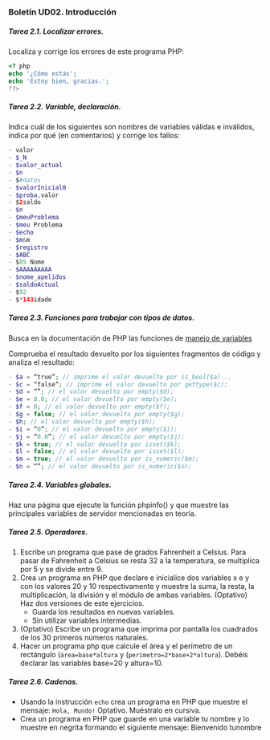 ### Boletín UD02. Introducción

##### Tarea 2.1. Localizar errores. 

Localiza y corrige los errores de este programa PHP:
```php
<? php
echo '¿Cómo estás';
echo 'Estoy bien, gracias.';
??>
```

##### Tarea 2.2. Variable, declaración. 

Indica cuál de los siguientes son nombres de variables válidas e inválidos, indica por qué (en comentarios) y corrige los fallos:
```php
- valor 
- $_N
- $valor_actual 
- $n
- $#datos 
- $valorInicial0
- $proba,valor 
- $2saldo
- $n
- $meuProblema
- $meu Problema
- $echo
- $m&m
- $registro
- $ABC
- $85 Nome
- $AAAAAAAAA
- $nome_apelidos
- $saldoActual
- $92
- $*143idade
```

##### Tarea 2.3. Funciones para trabajar con tipos de datos. 

Busca en la documentación de PHP las funciones de [manejo de variables](http://www.php.net/manual/es/funcref.php)

Comprueba el resultado devuelto por los siguientes fragmentos de código y analiza el resultado:
```php
- $a = “true”; // imprime el valor devuelto por is_bool($a)...
- $c = “false”; // imprime el valor devuelto por gettype($c);
- $d = “”; // el valor devuelto por empty($d);
- $e = 0.0; // el valor devuelto por empty($e);
- $f = 0; // el valor devuelto por empty($f);
- $g = false; // el valor devuelto por empty($g);
- $h; // el valor devuelto por empty($h);
- $i = “0”; // el valor devuelto por empty($i);
- $j = “0.0”; // el valor devuelto por empty($j);
- $k = true; // el valor devuelto por isset($k);
- $l = false; // el valor devuelto por isset($l);
- $m = true; // el valor devuelto por is_numeric($m);
- $n = “”; // el valor devuelto por is_numeric($n);
```

##### Tarea 2.4. Variables globales.

Haz una página que ejecute la función phpinfo() y que muestre las principales variables de servidor mencionadas en teoría.

##### Tarea 2.5. Operadores.

1. Escribe un programa que pase de grados Fahrenheit a Celsius. Para pasar de Fahrenheit a Celsius se resta 32 a la temperatura, se multiplica por 5 y se divide entre 9.
2. Crea un programa en PHP que declare e inicialice dos variables x e y con los valores 20 y 10 respectivamente y muestre la suma, la resta, la multiplicación, la división y el módulo de ambas variables. 
(Optativo) Haz dos versiones de este ejercicios.
    - Guarda los resultados en nuevas variables.
    - Sin utilizar variables intermedias.
3. (Optativo) Escribe un programa que imprima por pantalla los cuadrados de los 30 primeros números naturales.
4. Hacer un programa php que calcule el área y el perímetro de un rectángulo (```área=base*altura``` y (```perímetro=2*base+2*altura```). Debéis declarar las variables base=20 y altura=10. 

##### Tarea 2.6. Cadenas.

- Usando la instrucción ```echo``` crea un programa en PHP que muestre el mensaje: ```Hola, Mundo!```  Optativo. Muéstralo en cursiva.
- Crea un programa en PHP que guarde en una variable tu nombre y lo muestre en negrita formando el siguiente mensaje: Bienvenido tunombre
